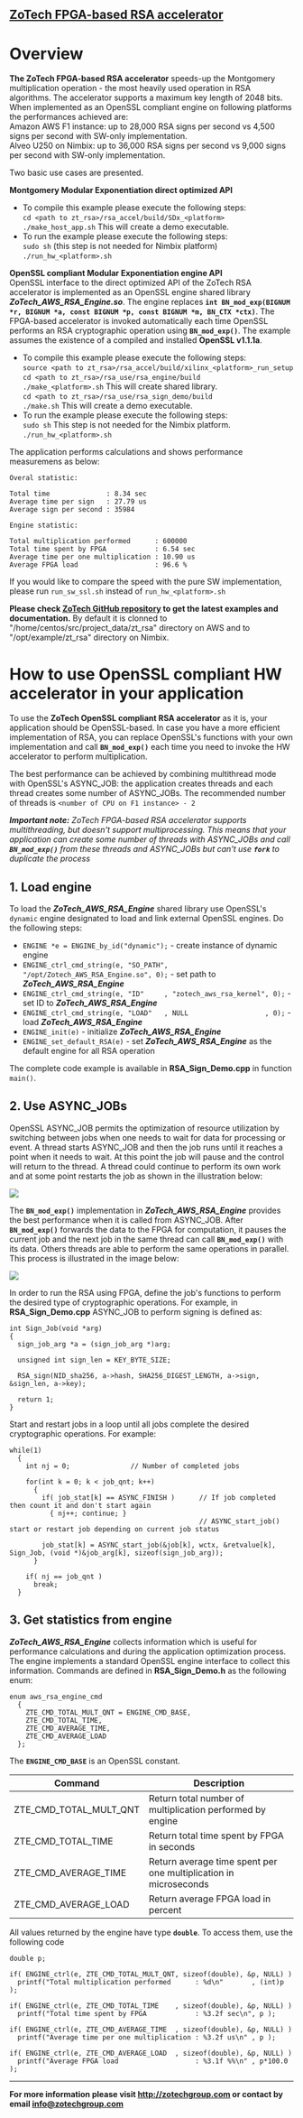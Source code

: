 ## **[ZoTech FPGA-based RSA accelerator](http://zotechgroup.com/)** ##

# Overview #
**The ZoTech FPGA-based RSA accelerator** speeds-up the Montgomery multiplication operation - the most heavily used operation in RSA algorithms. The accelerator supports a maximum key length of 2048 bits. When implemented as an OpenSSL compliant engine on following platforms the performances achieved are:  
  Amazon AWS F1 instance: up to 28,000 RSA signs per second vs 4,500 signs per second with SW-only implementation.  
  Alveo U250 on Nimbix:    up to 36,000 RSA signs per second vs 9,000 signs per second with SW-only implementation.  

Two basic use cases are presented.
  
**Montgomery Modular Exponentiation direct optimized API**  
* To compile this example please execute the following steps:  
  `cd <path to zt_rsa>/rsa_accel/build/SDx_<platform>`  
  `./make_host_app.sh` This will create a demo executable.  
* To run the example please execute the following steps:  
  `sudo sh` (this step is not needed for Nimbix platform)  
  `./run_hw_<platform>.sh`


**OpenSSL compliant Modular Exponentiation engine API**  
OpenSSL interface to the direct optimized API of the ZoTech RSA accelerator is implemented as an OpenSSL engine shared library **_ZoTech_AWS_RSA_Engine.so_**. The engine replaces **`int BN_mod_exp(BIGNUM *r, BIGNUM *a, const BIGNUM *p, const BIGNUM *m, BN_CTX *ctx)`**. The FPGA-based accelerator is invoked automatically each time OpenSSL performs an RSA cryptographic operation using **`BN_mod_exp()`**. The example assumes the existence of a compiled and installed **OpenSSL v1.1.1a**.
* To compile this example please execute the following steps:  
  `source <path to zt_rsa>/rsa_accel/build/xilinx_<platform>_run_setup`  
  `cd <path to zt_rsa>/rsa_use/rsa_engine/build`  
  `./make_<platform>.sh` This will create shared library.  
  `cd <path to zt_rsa>/rsa_use/rsa_sign_demo/build`  
  `./make.sh` This will create a demo executable.  
* To run the example please execute the following steps:  
  `sudo sh` This step is not needed for the Nimbix platform.  
  `./run_hw_<platform>.sh`

The application performs calculations and shows performance measuremens as below:

    Overal statistic:
    
    Total time              : 8.34 sec
    Average time per sign   : 27.79 us
    Average sign per second : 35984
    
    Engine statistic:

    Total multiplication performed      : 600000
    Total time spent by FPGA            : 6.54 sec
    Average time per one multiplication : 10.90 us
    Average FPGA load                   : 96.6 %

If you would like to compare the speed with the pure SW implementation, please run `run_sw_ssl.sh` instead of `run_hw_<platform>.sh`

**Please check [ZoTech GitHub repository](https://github.com/ZoTechGroup/zt_rsa "ZoTech GitHub repository") to get the latest examples and documentation.** By default it is clonned to "/home/centos/src/project_data/zt_rsa" directory on AWS and to "/opt/example/zt_rsa" directory on Nimbix.

# How to use OpenSSL compliant HW accelerator in your application #

To use the **ZoTech OpenSSL compliant RSA accelerator** as it is, your application should be OpenSSL-based. In case you have a more efficient implementation of RSA, you can replace OpenSSL's functions with your own implementation and call **`BN_mod_exp()`** each time you need to invoke the HW accelerator to perform multiplication.

The best performance can be achieved by combining multithread mode with OpenSSL's ASYNC_JOB: the application creates threads and each thread creates some number of ASYNC_JOBs. The recommended number of threads is `<number of CPU on F1 instance> - 2`

**_Important note:_** *ZoTech FPGA-based RSA accelerator supports multithreading, but doesn't support multiprocessing. This means that your application can create some number of threads with ASYNC_JOBs and call **`BN_mod_exp()`** from these threads and ASYNC_JOBs but can't use **`fork`** to duplicate the process*

## 1. Load engine ##

To load the **_ZoTech_AWS_RSA_Engine_** shared library use OpenSSL's `dynamic` engine designated to load and link external OpenSSL engines. Do the following steps:

* `ENGINE *e = ENGINE_by_id("dynamic");` - create instance of dynamic engine 
* `ENGINE_ctrl_cmd_string(e, "SO_PATH", "/opt/Zotech_AWS_RSA_Engine.so", 0);` - set path to **_ZoTech_AWS_RSA_Engine_**
* `ENGINE_ctrl_cmd_string(e, "ID"     , "zotech_aws_rsa_kernel", 0);` - set ID to **_ZoTech_AWS_RSA_Engine_**
* `ENGINE_ctrl_cmd_string(e, "LOAD"   , NULL                   , 0);` - load **_ZoTech_AWS_RSA_Engine_**
* `ENGINE_init(e)` - initialize **_ZoTech_AWS_RSA_Engine_**
* `ENGINE_set_default_RSA(e)` - set **_ZoTech_AWS_RSA_Engine_** as the default engine for all RSA operation

The complete code example is available in **RSA_Sign_Demo.cpp** in function `main()`.

## 2. Use ASYNC_JOBs ##

OpenSSL ASYNC_JOB permits the optimization of resource utilization by switching between jobs when one needs to wait for data for processing or event. A thread starts ASYNC_JOB and then the job runs until it reaches a point when it needs to wait. At this point the job will pause and the control will return to the thread. A thread could continue to perform its own work and at some point restarts the job as shown in the illustration below:

![](Async_Job.png)

The **`BN_mod_exp()`** implementation in **_ZoTech_AWS_RSA_Engine_** provides the best performance when it is called from ASYNC_JOB. After **`BN_mod_exp()`** forwards the data to the FPGA for computation, it pauses the current job and the next job in the same thread can call **`BN_mod_exp()`** with its data. Others threads are able to perform the same operations in parallel. This process is illustrated in the image below:

![](FPGA.png)

In order to run the RSA using FPGA, define the job's functions to perform the desired type of cryptographic operations. For example, in **RSA_Sign_Demo.cpp** ASYNC_JOB to perform signing is defined as:

    int Sign_Job(void *arg)
    {
      sign_job_arg *a = (sign_job_arg *)arg;
    
      unsigned int sign_len = KEY_BYTE_SIZE;
    
      RSA_sign(NID_sha256, a->hash, SHA256_DIGEST_LENGTH, a->sign,  &sign_len, a->key);
    
      return 1;
    }
    

Start and restart jobs in a loop until all jobs complete the desired cryptographic operations. For example:



    while(1)
      {
        int nj = 0;               // Number of completed jobs

        for(int k = 0; k < job_qnt; k++)
          {
            if( job_stat[k] == ASYNC_FINISH )      // If job completed then count it and don't start again
              { nj++; continue; }
                                                   // ASYNC_start_job() start or restart job depending on current job status

            job_stat[k] = ASYNC_start_job(&job[k], wctx, &retvalue[k], Sign_Job, (void *)&job_arg[k], sizeof(sign_job_arg));
          }

        if( nj == job_qnt )
          break;
      }

## 3. Get statistics from engine ##

**_ZoTech_AWS_RSA_Engine_** collects information which is useful for performance calculations and during the application optimization process. The engine implements a standard OpenSSL engine interface to collect this information. Commands are defined in **RSA_Sign_Demo.h** as the following enum:

    enum aws_rsa_engine_cmd
      {
        ZTE_CMD_TOTAL_MULT_QNT = ENGINE_CMD_BASE,
        ZTE_CMD_TOTAL_TIME,
        ZTE_CMD_AVERAGE_TIME,
        ZTE_CMD_AVERAGE_LOAD
      };

The **`ENGINE_CMD_BASE`** is an OpenSSL constant.

| Command | Description |
|-|-|
|ZTE_CMD_TOTAL_MULT_QNT| Return total number of multiplication performed by engine|
|ZTE_CMD_TOTAL_TIME| Return total time spent by FPGA in seconds|
|ZTE_CMD_AVERAGE_TIME| Return average time spent per one multiplication in microseconds |
|ZTE_CMD_AVERAGE_LOAD| Return average FPGA load in percent|

All values returned by the engine have type **`double`**. To access them, use the following code

    double p;

    if( ENGINE_ctrl(e, ZTE_CMD_TOTAL_MULT_QNT, sizeof(double), &p, NULL) )  
      printf("Total multiplication performed      : %d\n"       , (int)p );

    if( ENGINE_ctrl(e, ZTE_CMD_TOTAL_TIME    , sizeof(double), &p, NULL) )  
      printf("Total time spent by FPGA            : %3.2f sec\n", p );

    if( ENGINE_ctrl(e, ZTE_CMD_AVERAGE_TIME  , sizeof(double), &p, NULL) )  
      printf("Average time per one multiplication : %3.2f us\n" , p );

    if( ENGINE_ctrl(e, ZTE_CMD_AVERAGE_LOAD  , sizeof(double), &p, NULL) )
      printf("Average FPGA load                   : %3.1f %%\n" , p*100.0 );

-------------------

**For more information please visit <http://zotechgroup.com>
or contact by email <info@zotechgroup.com>**
